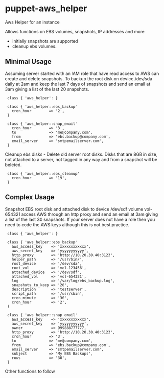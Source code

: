 # puppet-aws_helper

Aws Helper for an instance

Allows functions on EBS volumes, snapshots, IP addresses and more 
* initially snapshots are supported
* cleanup ebs volumes.

## Minimal Usage

Assuming server started with an IAM role that have read access to AWS can create and delete snapshots. 
To backup the root disk on device /dev/sda daily at 2am and keep the last 7 days of snapshots and 
send an email at 3am giving a list of the last 20 snapshots. 

     class { 'aws_helper': }

     class { 'aws_helper::ebs_backup'
       cron_hour        => '2',
     }
     
     class { 'aws_helper::snap_email'
       cron_hour        => '3',
       to               => 'me@company.com',
       from             => 'ebs.backup@company.com',
       email_server     => 'smtpemailserver.com',
     }

Cleanup ebs disks - Delete old server root disks. Disks that are 8GB in size, not attached to a server,
not tagged in any way and from a snapshot will be beleted.

     class { 'aws_helper::ebs_cleanup'
       cron_hour        => '19',
     }

## Complex Usage


Snapshot EBS root disk and attached disk to device /dev/sdf volume vol-654321 access AWS through an http proxy
and send an email at 3am giving a list of the last 30 snapshots. 
If your server does not have a role then you need to code the AWS keys although this is not best practice.

     class { 'aws_helper': }

     class { 'aws_helper::ebs_backup'
       aws_access_key    => 'xxxxxxxxxxxx',
       aws_secret_key    => 'yyyyyyyyyyy',
       http_proxy        => 'http://10.20.30.40:3123',
       helper_path       => '/usr/bin/',
       root_device       => '/dev/sda',
       root_vol          => 'vol-123456',
       attached_device   => '/dev/sdf',
       attached_vol      => 'vol-654321',
       log               => '/var/log/ebs_backup.log',
       snapshots_to_keep => '20',
       description       => 'testserver',
       script_path       => '/usr/sbin',
       cron_minute       => '30',
       cron_hour         => '2',
     )
     
     class { 'aws_helper::snap_email'
       aws_access_key    => 'xxxxxxxxxxxx',
       aws_secret_key    => 'yyyyyyyyyyy',
       owner             => 999888777777,
       http_proxy        => 'http://10.20.30.40:3123',     
       cron_hour        => '3',
       to               => 'me@company.com',
       from             => 'ebs.backup@company.com',
       email_server     => 'smtpemailserver.com',
       subject          => 'My EBS Backups',
       rows             => '30',
     }     
 
Other functions to follow     
